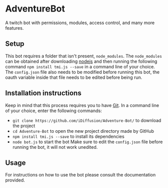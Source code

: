 # AdventureBot
A twitch bot with permissions, modules, access control, and many more features.

## Setup
This bot requires a folder that isn't present, `node_modules`. The `node_modules` can be obtained after downloading [nodejs](https://nodejs.org/en/) and then running the following command `npm install tmi.js --save` in a command line of your choice. The `config.json` file also needs to be modified before running this bot, the oauth variable inside that file needs to be edited before being run.

## Installation instructions
Keep in mind that this process requires you to have [Git](https://git-scm.com/).
In a command line of your choice, enter the following commands:
- `git clone https://github.com/iDiffusion/Adventure-Bot/` to download the project
- `cd Adventure-Bot` to open the new project directory made by GitHub
- `npm install tmi.js --save` to install its dependencies
- `node bot.js` to start the bot
Make sure to edit the `config.json` file before running the bot, it will not work unedited.

## Usage
For instructions on how to use the bot please consult the documentation provided.
